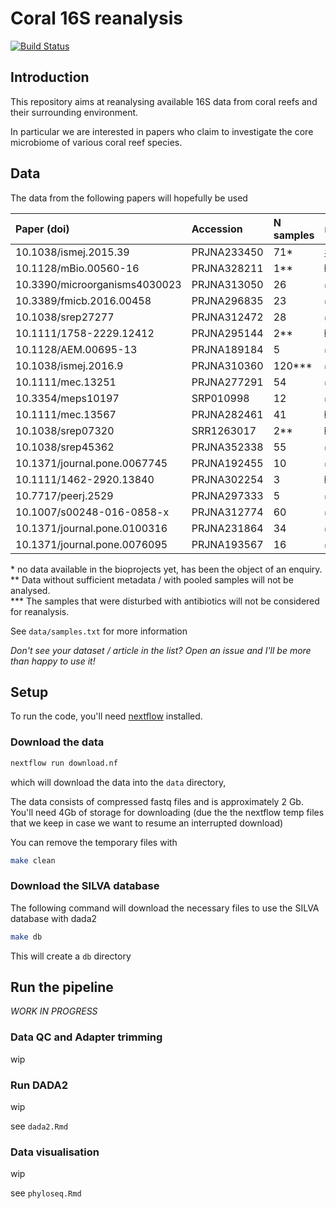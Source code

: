 # Coral 16S reanalysis

[![Build Status](https://travis-ci.org/HadrienG/2018_coral_16S.svg?branch=master)](https://travis-ci.org/HadrienG/2018_coral_16S)

## Introduction

This repository aims at reanalysing available 16S data from coral reefs and their surrounding environment.

In particular we are interested in papers who claim to investigate the core microbiome of various coral reef species.

## Data

The data from the following papers will hopefully be used

| Paper (doi)                   | Accession   | N samples | metadata |
| :---------------------------- | :---------- | :---------| :--------|
| 10.1038/ismej.2015.39         | PRJNA233450 | 71*       | [#6](https://github.com/HadrienG/2018_coral_16S/issues/6)       |
| 10.1128/mBio.00560-16         | PRJNA328211 | 1\**      | ❎ ([#2](https://github.com/HadrienG/2018_coral_16S/issues/2))       |
| 10.3390/microorganisms4030023 | PRJNA313050 | 26        | ✅       |
| 10.3389/fmicb.2016.00458      | PRJNA296835 | 23        | ✅       |
| 10.1038/srep27277             | PRJNA312472 | 28        | ✅       |
| 10.1111/1758-2229.12412       | PRJNA295144 | 2\**      | ❎ ([#3](https://github.com/HadrienG/2018_coral_16S/issues/3))       |
| 10.1128/AEM.00695-13          | PRJNA189184 | 5         | ✅       |
| 10.1038/ismej.2016.9          | PRJNA310360 | 120\***   | ✅       |
| 10.1111/mec.13251             | PRJNA277291 | 54        | ✅       |
| 10.3354/meps10197             | SRP010998   | 12        | ✅       |
| 10.1111/mec.13567             | PRJNA282461 | 41        | ❎ [#5](https://github.com/HadrienG/2018_coral_16S/issues/5)       |
| 10.1038/srep07320             | SRR1263017  | 2\**      | ❎ ([#4](https://github.com/HadrienG/2018_coral_16S/issues/4))       |
| 10.1038/srep45362             | PRJNA352338 | 55        | ✅       |
| 10.1371/journal.pone.0067745  | PRJNA192455 | 10        | ✅       |
| 10.1111/1462-2920.13840       | PRJNA302254 | 3         | ❎ [#7](https://github.com/HadrienG/2018_coral_16S/issues/7)       |
| 10.7717/peerj.2529            | PRJNA297333 | 5         | ✅       |
| 10.1007/s00248-016-0858-x     | PRJNA312774 | 60        | ✅       |
| 10.1371/journal.pone.0100316  | PRJNA231864 | 34        | ✅       |
| 10.1371/journal.pone.0076095  | PRJNA193567 | 16        | ✅       |

\* no data available in the bioprojects yet, has been the object of an enquiry.  
\*\* Data without sufficient metadata / with pooled samples will not be analysed.  
\*\*\* The samples that were disturbed with antibiotics will not be considered for reanalysis.

See `data/samples.txt` for more information

*Don't see your dataset / article in the list? Open an issue and I'll be more than happy to use it!*

## Setup

To run the code, you'll need [nextflow](https://www.nextflow.io/) installed.

### Download the data

```bash
nextflow run download.nf
```

which will download the data into the `data` directory,

The data consists of compressed fastq files and is approximately 2 Gb.
You'll need 4Gb of storage for downloading (due the the nextflow temp files that we keep in case we want to resume an interrupted download)

You can remove the temporary files with

```bash
make clean
```

### Download the SILVA database

The following command will download the necessary files to use the SILVA database with dada2

```bash
make db
```

This will create a `db` directory

## Run the pipeline

*WORK IN PROGRESS*

### Data QC and Adapter trimming

wip

### Run DADA2

wip

see `dada2.Rmd`

### Data visualisation

wip

see `phyloseq.Rmd`
